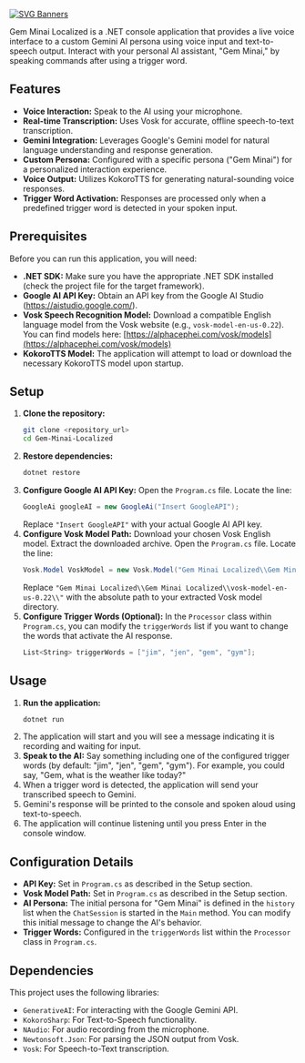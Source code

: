 [![SVG Banners](https://svg-banners.vercel.app/api?type=luminance&text1=Gem-Minai-Localized&width=800&height=200)](https://github.com/Akshay090/svg-banners)

Gem Minai Localized is a .NET console application that provides a live voice interface to a custom Gemini AI persona using voice input and text-to-speech output. Interact with your personal AI assistant, "Gem Minai," by speaking commands after using a trigger word.

## Features

* **Voice Interaction:** Speak to the AI using your microphone.
* **Real-time Transcription:** Uses Vosk for accurate, offline speech-to-text transcription.
* **Gemini Integration:** Leverages Google's Gemini model for natural language understanding and response generation.
* **Custom Persona:** Configured with a specific persona ("Gem Minai") for a personalized interaction experience.
* **Voice Output:** Utilizes KokoroTTS for generating natural-sounding voice responses.
* **Trigger Word Activation:** Responses are processed only when a predefined trigger word is detected in your spoken input.

## Prerequisites

Before you can run this application, you will need:

* **.NET SDK:** Make sure you have the appropriate .NET SDK installed (check the project file for the target framework).
* **Google AI API Key:** Obtain an API key from the Google AI Studio (https://aistudio.google.com/).
* **Vosk Speech Recognition Model:** Download a compatible English language model from the Vosk website (e.g., `vosk-model-en-us-0.22`). You can find models here: [https://alphacephei.com/vosk/models](https://alphacephei.com/vosk/models)
* **KokoroTTS Model:** The application will attempt to load or download the necessary KokoroTTS model upon startup.

## Setup

1.  **Clone the repository:**
    ```bash
    git clone <repository_url>
    cd Gem-Minai-Localized
    ```
2.  **Restore dependencies:**
    ```bash
    dotnet restore
    ```
3.  **Configure Google AI API Key:**
    Open the `Program.cs` file. Locate the line:
    ```csharp
    GoogleAi googleAI = new GoogleAi("Insert GoogleAPI");
    ```
    Replace `"Insert GoogleAPI"` with your actual Google AI API key.
4.  **Configure Vosk Model Path:**
    Download your chosen Vosk English model. Extract the downloaded archive.
    Open the `Program.cs` file. Locate the line:
    ```csharp
    Vosk.Model VoskModel = new Vosk.Model("Gem Minai Localized\\Gem Minai Localized\\vosk-model-en-us-0.22\\");
    ```
    Replace `"Gem Minai Localized\\Gem Minai Localized\\vosk-model-en-us-0.22\\"` with the absolute path to your extracted Vosk model directory.
5.  **Configure Trigger Words (Optional):**
    In the `Processor` class within `Program.cs`, you can modify the `triggerWords` list if you want to change the words that activate the AI response.
    ```csharp
    List<String> triggerWords = ["jim", "jen", "gem", "gym"];
    ```

## Usage

1.  **Run the application:**
    ```bash
    dotnet run
    ```
2.  The application will start and you will see a message indicating it is recording and waiting for input.
3.  **Speak to the AI:** Say something including one of the configured trigger words (by default: "jim", "jen", "gem", "gym"). For example, you could say, "Gem, what is the weather like today?"
4.  When a trigger word is detected, the application will send your transcribed speech to Gemini.
5.  Gemini's response will be printed to the console and spoken aloud using text-to-speech.
6.  The application will continue listening until you press Enter in the console window.

## Configuration Details

* **API Key:** Set in `Program.cs` as described in the Setup section.
* **Vosk Model Path:** Set in `Program.cs` as described in the Setup section.
* **AI Persona:** The initial persona for "Gem Minai" is defined in the `history` list when the `ChatSession` is started in the `Main` method. You can modify this initial message to change the AI's behavior.
* **Trigger Words:** Configured in the `triggerWords` list within the `Processor` class in `Program.cs`.

## Dependencies

This project uses the following libraries:

* `GenerativeAI`: For interacting with the Google Gemini API.
* `KokoroSharp`: For Text-to-Speech functionality.
* `NAudio`: For audio recording from the microphone.
* `Newtonsoft.Json`: For parsing the JSON output from Vosk.
* `Vosk`: For Speech-to-Text transcription.
